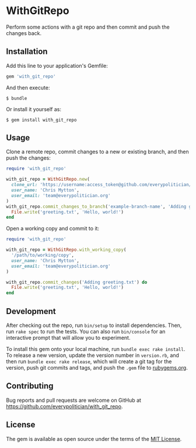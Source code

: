 # WithGitRepo

Perform some actions with a git repo and then commit and push the changes back.

## Installation

Add this line to your application's Gemfile:

```ruby
gem 'with_git_repo'
```

And then execute:

    $ bundle

Or install it yourself as:

    $ gem install with_git_repo

## Usage

Clone a remote repo, commit changes to a new or existing branch, and then push
the changes:

```ruby
require 'with_git_repo'

with_git_repo = WithGitRepo.new(
  clone_url: 'https://username:access_token@github.com/everypolitician/with_git_repo',
  user_name: 'Chris Mytton',
  user_email: 'team@everypolitician.org'
)
with_git_repo.commit_changes_to_branch('example-branch-name', 'Adding greeting.txt') do
  File.write('greeting.txt', 'Hello, world!')
end
```

Open a working copy and commit to it:

```ruby
require 'with_git_repo'

with_git_repo = WithGitRepo.with_working_copy(
  '/path/to/working/copy',
  user_name: 'Chris Mytton',
  user_email: 'team@everypolitician.org'
)

with_git_repo.commit_changes('Adding greeting.txt') do
  File.write('greeting.txt', 'Hello, world!')
end
```

## Development

After checking out the repo, run `bin/setup` to install dependencies. Then, run `rake spec` to run the tests. You can also run `bin/console` for an interactive prompt that will allow you to experiment.

To install this gem onto your local machine, run `bundle exec rake install`. To release a new version, update the version number in `version.rb`, and then run `bundle exec rake release`, which will create a git tag for the version, push git commits and tags, and push the `.gem` file to [rubygems.org](https://rubygems.org).

## Contributing

Bug reports and pull requests are welcome on GitHub at https://github.com/everypolitician/with_git_repo.

## License

The gem is available as open source under the terms of the [MIT License](http://opensource.org/licenses/MIT).
